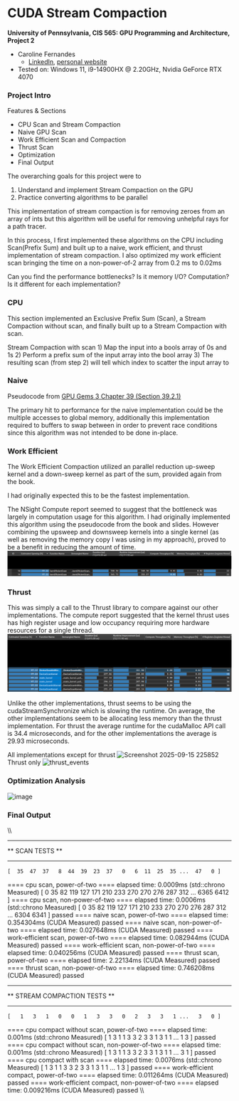 CUDA Stream Compaction
======================

**University of Pennsylvania, CIS 565: GPU Programming and Architecture, Project 2**

* Caroline Fernandes
  * [LinkedIn](https://www.linkedin.com/in/caroline-fernandes-0-/), [personal website](https://0cfernandes00.wixsite.com/visualfx)
* Tested on: Windows 11, i9-14900HX @ 2.20GHz, Nvidia GeForce RTX 4070

### Project Intro

Features & Sections
- CPU Scan and Stream Compaction
- Naive GPU Scan
- Work Efficient Scan and Compaction
- Thrust Scan
- Optimization
- Final Output
  
The overarching goals for this project were to
1) Understand and implement Stream Compaction on the GPU
2) Practice converting algorithms to be parallel 

This implementation of stream compaction is for removing zeroes from an array of ints but this algorithm will be useful for removing unhelpful rays for a path tracer.

In this process, I first implemented these algorithms on the CPU including Scan(Prefix Sum) and built up to a naive, work efficient, and thrust implementation of stream compaction.
I also optimized my work efficient scan bringing the time on a non-power-of-2 array from 0.2 ms to 0.02ms

Can you find the performance bottlenecks? Is it memory I/O? Computation? Is it different for each implementation?

### CPU
This section implemented an Exclusive Prefix Sum (Scan), a Stream Compaction without scan, and finally built up to a Stream Compaction with scan.

Stream Compaction with scan
    1) Map the input into a bools array of 0s and 1s
    2) Perform a prefix sum of the input array into the bool array
    3) The resulting scan (from step 2) will tell which index to scatter the input array to


### Naive
Pseudocode from [GPU Gems 3 Chapter 39 (Section 39.2.1)](https://developer.nvidia.com/gpugems/gpugems3/part-vi-gpu-computing/chapter-39-parallel-prefix-sum-scan-cuda)

The primary hit to performance for the naive implementation could be the multiple accesses to global memory, additionally this implementation required to buffers to swap between in order to prevent race conditions since this algorithm was not intended to be done in-place.


### Work Efficient
The Work Efficient Compaction utilized an parallel reduction up-sweep kernel and a down-sweep kernel as part of the sum, provided again from the book.

I had originally expected this to be the fastest implementation.


The NSight Compute report seemed to suggest that the bottleneck was largely in computation usage for this algorithm. I had originally implemented this algorithm using the pseudocode from the book and slides. However combining the upsweep and downsweep kernels into a single kernel (as well as removing the memory copy I was using in my approach), proved to be a benefit in reducing the amount of time.
![](img/workeff_scan_compute.png)

### Thrust
This was simply a call to the Thrust library to compare against our other implementations. The compute report suggested that the kernel thrust uses has high register usage and low occupancy requiring more hardware resources for a single thread.
![](img/thrust_compute.png)

Unlike the other implementations, thrust seems to be using the cudaStreamSynchronize which is slowing the runtime. On average, the other implementations seem to be allocating less memory than the thrust implementation. For thrust the average runtime for the cudaMalloc API call is 34.4 microseconds, and for the other implementations the average is 29.93 microseconds.


All implementations except for thrust
<img width="1062" height="211" alt="Screenshot 2025-09-15 225852" src="https://github.com/user-attachments/assets/86d45f3b-9953-4124-9617-3003d034e566" />
Thrust only
<img width="1073" height="155" alt="thrust_events" src="https://github.com/user-attachments/assets/3a834ca3-0f78-4976-9f9a-edb974cb2ea5" />

### Optimization Analysis

<img width="1592" height="270" alt="image" src="https://github.com/user-attachments/assets/b241883c-dc2b-4ae3-9b8f-004a867289f2" />


### Final Output
\\\

****************
** SCAN TESTS **
****************
    [  35  47  37   8  44  39  23  37   0   6  11  25  35 ...  47   0 ]
==== cpu scan, power-of-two ====
   elapsed time: 0.0009ms    (std::chrono Measured)
    [   0  35  82 119 127 171 210 233 270 270 276 287 312 ... 6365 6412 ]
==== cpu scan, non-power-of-two ====
   elapsed time: 0.0006ms    (std::chrono Measured)
    [   0  35  82 119 127 171 210 233 270 270 276 287 312 ... 6304 6341 ]
    passed
==== naive scan, power-of-two ====
   elapsed time: 0.354304ms    (CUDA Measured)
    passed
==== naive scan, non-power-of-two ====
   elapsed time: 0.027648ms    (CUDA Measured)
    passed
==== work-efficient scan, power-of-two ====
   elapsed time: 0.082944ms    (CUDA Measured)
    passed
==== work-efficient scan, non-power-of-two ====
   elapsed time: 0.040256ms    (CUDA Measured)
    passed
==== thrust scan, power-of-two ====
   elapsed time: 2.22134ms    (CUDA Measured)
    passed
==== thrust scan, non-power-of-two ====
   elapsed time: 0.746208ms    (CUDA Measured)
    passed

*****************************
** STREAM COMPACTION TESTS **
*****************************
    [   1   3   1   0   0   1   3   3   0   2   3   3   1 ...   3   0 ]
==== cpu compact without scan, power-of-two ====
   elapsed time: 0.001ms    (std::chrono Measured)
    [   1   3   1   1   3   3   2   3   3   1   3   1   1 ...   1   3 ]
    passed
==== cpu compact without scan, non-power-of-two ====
   elapsed time: 0.001ms    (std::chrono Measured)
    [   1   3   1   1   3   3   2   3   3   1   3   1   1 ...   3   1 ]
    passed
==== cpu compact with scan ====
   elapsed time: 0.0076ms    (std::chrono Measured)
    [   1   3   1   1   3   3   2   3   3   1   3   1   1 ...   1   3 ]
    passed
==== work-efficient compact, power-of-two ====
   elapsed time: 0.011264ms    (CUDA Measured)
    passed
==== work-efficient compact, non-power-of-two ====
   elapsed time: 0.009216ms    (CUDA Measured)
    passed
\\\

